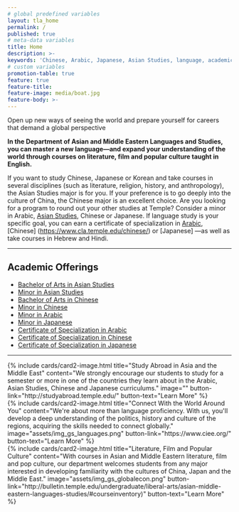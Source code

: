 ```yaml
---
# global predefined variables
layout: tla_home
permalink: /
published: true
# meta-data variables
title: Home
description: >-
keywords: 'Chinese, Arabic, Japanese, Asian Studies, language, academic offerings, major, minor, certificate'
# custom variables
promotion-table: true
feature: true
feature-title: 
feature-image: media/boat.jpg
feature-body: >-
---
```

Open up new ways of seeing the world and prepare yourself for careers that demand a global perspective

**In the Department of Asian and Middle Eastern Languages and Studies, you can master a new language—and expand your understanding of the world through courses on literature, film and popular culture taught in English.**

If you want to study Chinese, Japanese or Korean and take courses in several disciplines (such as literature, religion, history, and anthropology), the Asian Studies major is for you. If your preference is to go deeply into the culture of China, the Chinese major is an excellent choice. Are you looking for a program to round out your other studies at Temple? Consider a minor in Arabic, [Asian Studies](https://www.cla.temple.edu/asian-studies/), Chinese or Japanese. If language study is your specific goal, you can earn a certificate of specialization in [Arabic](https://www.cla.temple.edu/arabic/), [Chinese] (https://www.cla.temple.edu/chinese/) or [Japanese] —as well as take courses in Hebrew and Hindi.

___

## Academic Offerings

 - [Bachelor of Arts in Asian Studies](http://bulletin.temple.edu/undergraduate/liberal-arts/asian-studies/ba-asian-studies/)
 - [Minor in Asian Studies](http://bulletin.temple.edu/undergraduate/liberal-arts/asian-studies/asian-studies-minor/)
 - [Bachelor of Arts in Chinese](http://bulletin.temple.edu/undergraduate/liberal-arts/chinese/ba-chinese/)
 - [Minor in Chinese](http://bulletin.temple.edu/undergraduate/liberal-arts/chinese/minor-chinese/)
 - [Minor in Arabic](http://bulletin.temple.edu/undergraduate/liberal-arts/arabic/arabic-minor/)
 - [Minor in Japanese](http://bulletin.temple.edu/undergraduate/liberal-arts/japanese/minor-japanese/)
 - [Certificate of Specialization in Arabic](http://bulletin.temple.edu/undergraduate/liberal-arts/certificate-programs/certificate-arabic/)
 - [Certificate of Specialization in Chinese](http://bulletin.temple.edu/undergraduate/liberal-arts/certificate-programs/certificate-chinese/)
 - [Certificate of Specialization in Japanese](http://bulletin.temple.edu/undergraduate/liberal-arts/certificate-programs/certificate-japanese/)
 
___

<div class="row row-wide">
<div class="col m12 l4">{% include cards/card2-image.html title="Study Abroad in Asia and the Middle East" content="We strongly encourage our students to study for a semester or more in one of the countries they learn about in the Arabic, Asian Studies, Chinese and Japanese curriculums." image="" button-link="http://studyabroad.temple.edu/" button-text="Learn More" %}</div>
<div class="col m12 l4">{% include cards/card2-image.html title="Connect With the World Around You" content="We're about more than language proficiency. With us, you'll develop a deep understanding of the politics, history and culture of the regions, acquiring the skills needed to connect globally." image="assets/img_gs_languages.png" button-link="https://www.ciee.org/" button-text="Learn More" %}</div>
<div class="col m12 l4">{% include cards/card2-image.html title="Literature, Film and Popular Culture" content="With courses in Asian and Middle Eastern literature, film and pop culture, our department welcomes students from any major interested in developing familiarity with the cultures of China, Japan and the Middle East." image="assets/img_gs_globalecon.png" button-link="http://bulletin.temple.edu/undergraduate/liberal-arts/asian-middle-eastern-languages-studies/#courseinventory)" button-text="Learn More" %}</div>
</div>
